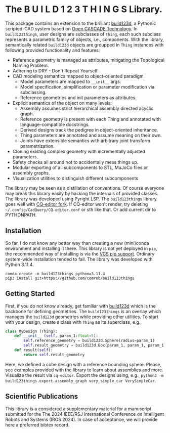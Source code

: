 #  The    B U I L D    1 2 3    T H I N G S    Library.

This package contains an extension to the brilliant [build123d](https://github.com/gumyr/build123d), a Pythonic scripted-CAD system based on [Open CASCADE Technology](https://dev.opencascade.org/doc/overview/html/index.html).
In `build123things`, user designs are subclasses of `Thing`, each such subclass represents a parametric family of objects, i.e., components.
With the library, semantically related `build123d` objects are groupped in `Thing` instances with following provided functionality and features:

- Reference geometry is managed as attributes, mitigating the Topological Naming Problem.
- Adhering to DRY - Don't Repeat Yourself.
- CAD modeling semantics mapped to object-oriented paradigm
    - Model parameters are mapped to `__init__` args.
    - Model specification, simplification or parameter modification via subclassing.
    - Reference geometries and init parameters as attributes.
- Explicit semantics of the object on many levels:
    - Assembly assumes strict hierarchical assembly directed acyclic graph.
    - Reference geometry is present with each Thing and annotated with language-compatible docstrings.
    - Derived designs track the pedigree in object-oriented inheritance.
    - Thing parameters are annotated and assume meaning on their own.
    - Joints have extensible semantics with arbitrary joint transform parametrization.
- Cloning existing complex geometry with incrementally adjusted parameters.
- Safety checks all around not to accidentally mess things up.
- Modular exporting of all subcomponents to STL, MuJoCo files or assembly graphs.
- Visualization utilities to distinguish different subcomponents

The library may be seen as a distillation of conventions.
Of course everyone may break this library easily by hacking the internals of provided classes.
The library was developed using Pyright LSP.
The `build123things` library goes well with [CQ-editor fork](https://github.com/jdegenstein/jmwright-CQ-Editor).
If CQ-editor won't render, try deleting `~/.config/CadQuery/CQ-editor.conf` or sth like that. Or add current dir to PYTHONPATH.

## Installation

So far, I do not know any better way than creating a new (mini)conda environment and installing it there.
This library is not yet deployed in `pip`, the recommended way of installing is via the [VCS pip support](https://pip.pypa.io/en/stable/topics/vcs-support/).
Ordinary system-wide installation tended to fail.
The library was developed with Python 3.11.4.

```
conda create -n build123things python=3.11.4
pip3 install git+https://github.com/comrob/build123things
```

## Getting Started

First, if you do not know already, get familiar with [build123d](https://github.com/gumyr/build123d) which is the backbone for defining geometries.
The `build123things` is an overlay which manages the `build123d` geometries while providing other utilities.
To start with your design, create a class with `Thing` as its superclass, e.g.,
```python
class MyDesign (Thing):
    def __init__ (self, param_1:float=5):
        self.reference_geometry = build123d.Sphere(radius=param_1)
        self.result_geometry = build123d.Box(param_1, param_1, param_1)
    def result(self):
        return self.result_geometry
```
Here, we defined a cube design with a reference bounding sphere.
Please, see examples provided with the library to learn about assemblies and more.
Visualize the result via `cq-editor`.
Export the designs using, e.g., ``python3 -m build123things.export.assembly_graph very_simple_car VerySimpleCar``.

## Scientific Publications

This library is a considered a supplementary material for a manuscript submitted for the The 2024 IEEE/RSJ International Conference on Intelligent Robots and Systems (IROS 2024).
In case of acceptance, we will provide here a preferred bibtex record.

